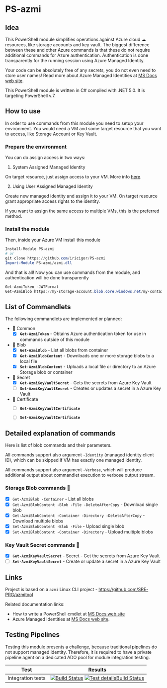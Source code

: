 ﻿# PS-azmi

## Idea
This PowerShell module simplifies operations against Azure cloud ☁ resources, like storage accounts and key vault.
The biggest difference between these and other Azure commands is that these do not require additional commands for Azure authentication.
Authentication is done transparently for the running session using Azure Managed Identity.

Your code can be absolutely free of any secrets, you do not even need to store user names!
Read more about Azure Managed Identities at [MS Docs web site](https://docs.microsoft.com/en-us/azure/active-directory/managed-identities-azure-resources/overview).

This PowerShell module is written in C# compiled with .NET 5.0. It is targeting PowerShell v.7.

## How to use

In order to use commands from this module you need to setup your environment.
You would need a VM and some target resource that you want to access, like Storage Account or Key Vault.

### Prepare the environment

You can do assign access in two ways:
1) System Assigned Managed Identity

On target resource, just assign access to your VM. More info [here](https://docs.microsoft.com/en-us/azure/active-directory/managed-identities-azure-resources/tutorial-linux-vm-access-arm).

2) Using User Assigned Managed Identity

Create new managed identity and assign it to your VM.
On target resource grant appropriate access rights to the identity.

If you want to assign the same access to multiple VMs, this is the preferred method.

### Install the module

Then, inside your Azure VM install this module

```PowerShell
Install-Module PS-azmi
# or
git clone https://github.com/iricigor/PS-azmi
Import-Module PS-azmi/azmi.dll
```

And that is all! Now you can use commands from the module, and authentication will be done transparently
```PowerShell
Get-AzmiToken -JWTFormat
Get-AzmiBlob https://my-storage-account.blob.core.windows.net/my-container
```


## List of Commandlets

The following commandlets are implemented or planned:
- 🔑 Common
  - [x] **`Get-AzmiToken`** - Obtains Azure authentication token for use in commands outside of this module
- 💾 Blob
  - [x] **`Get-AzmiBlob`** - List all blobs from container
  - [x] **`Get-AzmiBlobContent`** - Downloads one or more storage blobs to a local file
  - [x] **`Set-AzmiBlobContent`** - Uploads a local file or directory to an Azure Storage blob or container
- 🔐 Secret
  - [x] **`Get-AzmiKeyVaultSecret`** - Gets the secrets from Azure Key Vault
  - [ ] **`Set-AzmiKeyVaultSecret`** - Creates or updates a secret in a Azure Key Vault
- 🧾 Certificate
  - [ ] **`Get-AzmiKeyVaultCertificate`**
  - [ ] **`Set-AzmiKeyVaultCertificate`**


## Detailed explanation of commands

Here is list of blob commands and their parameters.

All commands support also argument `-Identity` (managed identity client ID), which can be skipped if VM has exactly one managed identity.

All commands support also argument `-Verbose`, which will produce additional output about commandlet execution to verbose output stream.

### Storage Blob commands 💾

  - [x] `Get-AzmiBlob -Container` - List all blobs
  - [x] `Get-AzmiBlobContent -Blob -File -DeleteAfterCopy` - Download single blob
  - [x] `Get-AzmiBlobContent -Container -Directory -DeleteAfterCopy` - Download multiple blobs
  - [x] `Set-AzmiBlobContent -Blob -File` - Upload single blob
  - [x] `Set-AzmiBlobContent -Container -Directory` - Upload multiple blobs

### Key Vault Secret commands 🔐
  - [x] **`Get-AzmiKeyVaultSecret`** - Secret - Get the secrets from Azure Key Vault
  - [ ] **`Set-AzmiKeyVaultSecret`** - Create or update a secret in a Azure Key Vault

## Links

Project is based on a `azmi` Linux CLI project - https://github.com/SRE-PRG/azmitool

Related documentation links:
- How to write a PowerShell cmdlet at [MS Docs web site](https://docs.microsoft.com/en-us/powershell/scripting/developer/cmdlet/how-to-write-a-simple-cmdlet?view=powershell-7.1)
- Azure Managed Identities at [MS Docs web site](https://docs.microsoft.com/en-us/azure/active-directory/managed-identities-azure-resources/overview).

## Testing Pipelines

Testing this module presents a challenge, because traditional pipelines do not support managed identity.
Therefore, it is required to have a private pipeline agent on a dedicated ADO pool for module integration testing.

|Test|Results|
|-|-|
| Integration tests | [![Build Status](https://dev.azure.com/iiric/azmi/_apis/build/status/PS-azmi%20integration%20tests?branchName=master)](https://dev.azure.com/iiric/azmi/_build/latest?definitionId=39&branchName=master) [![Test detailsBuild Status](https://img.shields.io/azure-devops/tests/iiric/azmi/39)](https://dev.azure.com/iiric/azmi/_build/latest?definitionId=39&branchName=master)

